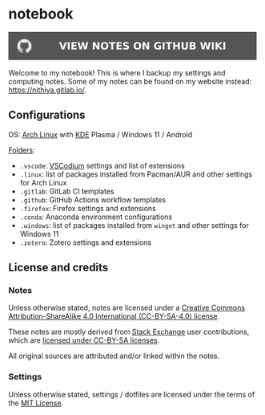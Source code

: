 # notebook

[![View notes on GitHub Wiki](badge.svg)](https://github.com/nmstreethran/notebook/wiki)

Welcome to my notebook! This is where I backup my settings and computing notes. Some of my notes can be found on my website instead: <https://nithiya.gitlab.io/>.

## Configurations

OS: [Arch Linux](https://archlinux.org/) with [KDE](https://kde.org/) Plasma / Windows 11 / Android

[Folders](https://github.com/nmstreethran/notebook):

- `.vscode`: [VSCodium](https://vscodium.com/) settings and list of extensions
- `.linux`: list of packages installed from Pacman/AUR and other settings for Arch Linux
- `.gitlab`: GitLab CI templates
- `.github`: GitHub Actions workflow templates
- `.firefox`: Firefox settings and extensions
- `.conda`: Anaconda environment configurations
- `.windows`: list of packages installed from `winget` and other settings for Windows 11
- `.zotero`: Zotero settings and extensions

## License and credits

### Notes

Unless otherwise stated, notes are licensed under a [Creative Commons Attribution-ShareAlike 4.0 International (CC-BY-SA-4.0) license](https://creativecommons.org/licenses/by-sa/4.0/).

These notes are mostly derived from [Stack Exchange](https://stackexchange.com/) user contributions, which are [licensed under CC-BY-SA licenses](https://stackoverflow.com/help/licensing).

All original sources are attributed and/or linked within the notes.

### Settings

Unless otherwise stated, settings / dotfiles are licensed under the terms of the [MIT License](https://opensource.org/licenses/MIT).
